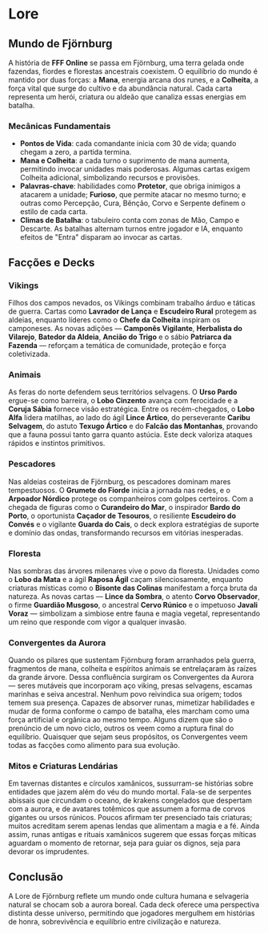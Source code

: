 # Lore

## Mundo de Fjörnburg
A história de **FFF Online** se passa em Fjörnburg, uma terra gelada onde fazendas, fiordes e florestas ancestrais coexistem. O equilíbrio do mundo é mantido por duas forças: a **Mana**, energia arcana dos runes, e a **Colheita**, a força vital que surge do cultivo e da abundância natural. Cada carta representa um herói, criatura ou aldeão que canaliza essas energias em batalha.

### Mecânicas Fundamentais
- **Pontos de Vida**: cada comandante inicia com 30 de vida; quando chegam a zero, a partida termina.
- **Mana e Colheita**: a cada turno o suprimento de mana aumenta, permitindo invocar unidades mais poderosas. Algumas cartas exigem Colheita adicional, simbolizando recursos e provisões.
- **Palavras-chave**: habilidades como **Protetor**, que obriga inimigos a atacarem a unidade; **Furioso**, que permite atacar no mesmo turno; e outras como Percepção, Cura, Bênção, Corvo e Serpente definem o estilo de cada carta.
- **Climas de Batalha**: o tabuleiro conta com zonas de Mão, Campo e Descarte. As batalhas alternam turnos entre jogador e IA, enquanto efeitos de "Entra" disparam ao invocar as cartas.

## Facções e Decks

### Vikings
Filhos dos campos nevados, os Vikings combinam trabalho árduo e táticas de guerra. Cartas como **Lavrador de Lança** e **Escudeiro Rural** protegem as aldeias, enquanto líderes como o **Chefe da Colheita** inspiram os camponeses. As novas adições — **Camponês Vigilante**, **Herbalista do Vilarejo**, **Batedor da Aldeia**, **Ancião do Trigo** e o sábio **Patriarca da Fazenda** — reforçam a temática de comunidade, proteção e força coletivizada.

### Animais
As feras do norte defendem seus territórios selvagens. O **Urso Pardo** ergue-se como barreira, o **Lobo Cinzento** avança com ferocidade e a **Coruja Sábia** fornece visão estratégica. Entre os recém-chegados, o **Lobo Alfa** lidera matilhas, ao lado do ágil **Lince Ártico**, do perseverante **Caribu Selvagem**, do astuto **Texugo Ártico** e do **Falcão das Montanhas**, provando que a fauna possui tanto garra quanto astúcia. Este deck valoriza ataques rápidos e instintos primitivos.

### Pescadores
Nas aldeias costeiras de Fjörnburg, os pescadores dominam mares tempestuosos. O **Grumete do Fiorde** inicia a jornada nas redes, e o **Arpoador Nórdico** protege os companheiros com golpes certeiros. Com a chegada de figuras como o **Curandeiro do Mar**, o inspirador **Bardo do Porto**, o oportunista **Caçador de Tesouros**, o resiliente **Escudeiro do Convés** e o vigilante **Guarda do Cais**, o deck explora estratégias de suporte e domínio das ondas, transformando recursos em vitórias inesperadas.

### Floresta
Nas sombras das árvores milenares vive o povo da floresta. Unidades como o **Lobo da Mata** e a ágil **Raposa Ágil** caçam silenciosamente, enquanto criaturas místicas como o **Bisonte das Colinas** manifestam a força bruta da natureza. As novas cartas — **Lince da Sombra**, o atento **Corvo Observador**, o firme **Guardião Musgoso**, o ancestral **Cervo Rúnico** e o impetuoso **Javali Voraz** — simbolizam a simbiose entre fauna e magia vegetal, representando um reino que responde com vigor a qualquer invasão.

### Convergentes da Aurora
Quando os pilares que sustentam Fjörnburg foram arranhados pela guerra, fragmentos de mana,
colheita e espíritos animais se entrelaçaram às raízes da grande árvore. Dessa confluência
surgiram os Convergentes da Aurora — seres mutáveis que incorporam aço viking, presas
selvagens, escamas marinhas e seiva ancestral. Nenhum povo reivindica sua origem; todos
temem sua presença. Capazes de absorver runas, mimetizar habilidades e mudar de forma
conforme o campo de batalha, eles marcham como uma força artificial e orgânica ao mesmo
tempo. Alguns dizem que são o prenúncio de um novo ciclo, outros os veem como a ruptura
final do equilíbrio. Quaisquer que sejam seus propósitos, os Convergentes veem todas as
facções como alimento para sua evolução.

### Mitos e Criaturas Lendárias
Em tavernas distantes e círculos xamânicos, sussurram-se histórias sobre entidades que jazem além do véu do mundo mortal. Fala-se de serpentes abissais que circundam o oceano, de krakens congelados que despertam com a aurora, e de avatares totêmicos que assumem a forma de corvos gigantes ou ursos rúnicos. Poucos afirmam ter presenciado tais criaturas; muitos acreditam serem apenas lendas que alimentam a magia e a fé. Ainda assim, runas antigas e rituais xamânicos sugerem que essas forças míticas aguardam o momento de retornar, seja para guiar os dignos, seja para devorar os imprudentes.

## Conclusão
A Lore de Fjörnburg reflete um mundo onde cultura humana e selvageria natural se chocam sob a aurora boreal. Cada deck oferece uma perspectiva distinta desse universo, permitindo que jogadores mergulhem em histórias de honra, sobrevivência e equilíbrio entre civilização e natureza.
